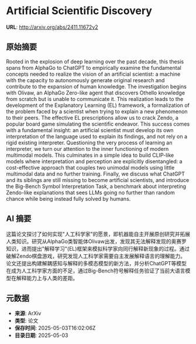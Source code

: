 # Artificial Scientific Discovery

**URL**: http://arxiv.org/abs/2411.11672v2

## 原始摘要

Rooted in the explosion of deep learning over the past decade, this thesis
spans from AlphaGo to ChatGPT to empirically examine the fundamental concepts
needed to realize the vision of an artificial scientist: a machine with the
capacity to autonomously generate original research and contribute to the
expansion of human knowledge. The investigation begins with Olivaw, an AlphaGo
Zero-like agent that discovers Othello knowledge from scratch but is unable to
communicate it. This realization leads to the development of the Explanatory
Learning (EL) framework, a formalization of the problem faced by a scientist
when trying to explain a new phenomenon to their peers. The effective EL
prescriptions allow us to crack Zendo, a popular board game simulating the
scientific endeavor. This success comes with a fundamental insight: an
artificial scientist must develop its own interpretation of the language used
to explain its findings, and not rely on a rigid existing interpreter.
Questioning the very process of learning an interpreter, we turn our attention
to the inner functioning of modern multimodal models. This culminates in a
simple idea to build CLIP-like models where interpretation and perception are
explicitly disentangled: a cost-effective approach that couples two unimodal
models using little multimodal data and no further training. Finally, we
discuss what ChatGPT and its siblings are still missing to become artificial
scientists, and introduce the Big-Bench Symbol Interpretation Task, a benchmark
about interpreting Zendo-like explanations that sees LLMs going no further than
random chance while being instead fully solved by humans.


## AI 摘要

这篇论文探讨了如何实现"人工科学家"的愿景，即机器能自主开展原创研究并拓展人类知识。研究从AlphaGo类智能体Olivaw出发，发现其无法解释发现的奥赛罗知识，进而提出"解释学习"(EL)框架来模拟科学家向同行解释新现象的过程。通过破解Zendo棋盘游戏，研究发现人工科学家需要自主发展解释语言的理解能力。论文还提出构建解耦感知与解释的多模态模型的新方法，并分析ChatGPT等模型在成为人工科学家方面的不足，通过Big-Bench符号解释任务验证了当前大语言模型在解释能力上与人类的差距。

## 元数据

- **来源**: ArXiv
- **类型**: 论文
- **保存时间**: 2025-05-03T16:02:06Z
- **目录日期**: 2025-05-03
